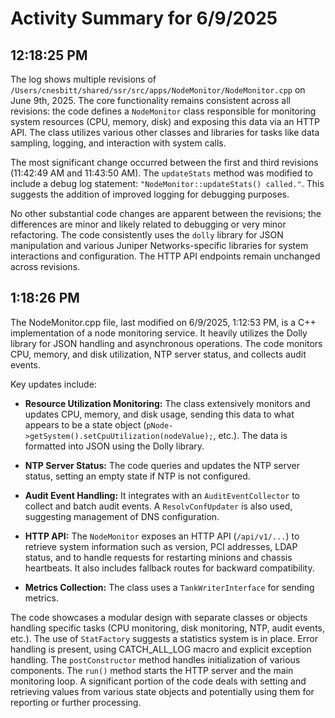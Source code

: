 # Activity Summary for 6/9/2025

## 12:18:25 PM
The log shows multiple revisions of `/Users/cnesbitt/shared/ssr/src/apps/NodeMonitor/NodeMonitor.cpp` on June 9th, 2025.  The core functionality remains consistent across all revisions: the code defines a `NodeMonitor` class responsible for monitoring system resources (CPU, memory, disk) and exposing this data via an HTTP API.  The class utilizes various other classes and libraries for tasks like data sampling, logging, and interaction with system calls.

The most significant change occurred between the first and third revisions (11:42:49 AM and 11:43:50 AM).  The `updateStats` method was modified to include a debug log statement: `"NodeMonitor::updateStats() called."`.  This suggests the addition of improved logging for debugging purposes.


No other substantial code changes are apparent between the revisions; the differences are minor and likely related to debugging or very minor refactoring.  The code consistently uses the `dolly` library for JSON manipulation and various Juniper Networks-specific libraries for system interactions and configuration.  The HTTP API endpoints remain unchanged across revisions.


## 1:18:26 PM
The NodeMonitor.cpp file, last modified on 6/9/2025, 1:12:53 PM,  is a C++ implementation of a node monitoring service.  It heavily utilizes the Dolly library for JSON handling and asynchronous operations.  The code monitors CPU, memory, and disk utilization, NTP server status, and collects audit events.

Key updates include:

* **Resource Utilization Monitoring:**  The class extensively monitors and updates CPU, memory, and disk usage, sending this data to what appears to be a state object (`pNode->getSystem().setCpuUtilization(nodeValue);`, etc.).  The data is formatted into JSON using the Dolly library.

* **NTP Server Status:** The code queries and updates the NTP server status, setting an empty state if NTP is not configured.

* **Audit Event Handling:** It integrates with an `AuditEventCollector` to collect and batch audit events.  A `ResolvConfUpdater` is also used, suggesting management of DNS configuration.

* **HTTP API:** The `NodeMonitor` exposes an HTTP API (`/api/v1/...`) to retrieve system information such as version, PCI addresses, LDAP status, and to handle requests for restarting minions and chassis heartbeats.  It also includes fallback routes for backward compatibility.

* **Metrics Collection:** The class uses a `TankWriterInterface` for sending metrics.


The code showcases a modular design with separate classes or objects handling specific tasks (CPU monitoring, disk monitoring, NTP, audit events, etc.).  The use of `StatFactory` suggests a statistics system is in place.  Error handling is present, using CATCH_ALL_LOG macro and explicit exception handling. The `postConstructor` method handles initialization of various components.  The `run()` method starts the HTTP server and the main monitoring loop.  A significant portion of the code deals with setting and retrieving values from various state objects and potentially using them for reporting or further processing.
